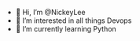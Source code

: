 - 👋 Hi, I’m @NickeyLee
- 👀 I’m interested in all things Devops
- 🌱 I’m currently learning Python

<!---
NickeyLee/NickeyLee is a ✨ special ✨ repository because its `README.md` (this file) appears on your GitHub profile.
You can click the Preview link to take a look at your changes.
--->
